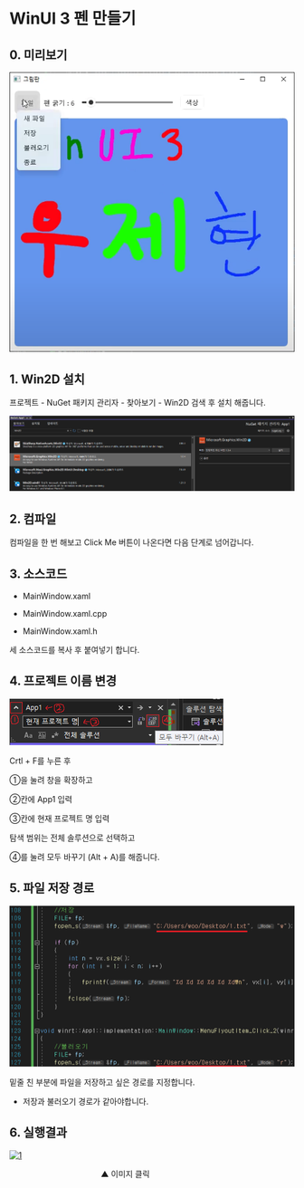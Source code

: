 # WinUI 3 펜 만들기

## 0. 미리보기

![7](/img/7.png)

## 1. Win2D 설치

프로젝트 - NuGet 패키지 관리자 - 찾아보기 - Win2D 검색 후 설치 해줍니다.

![3](/img/3.png)

## 2. 컴파일

컴파일을 한 번 해보고 Click Me 버튼이 나온다면 다음 단계로 넘어갑니다.

## 3. 소스코드

- MainWindow.xaml

- MainWindow.xaml.cpp

- MainWindow.xaml.h

세 소스코드를 복사 후 붙여넣기 합니다.

## 4. 프로젝트 이름 변경

![4](/img/4.png)

Crtl + F를 누른 후

①을 눌려 창을 확장하고

②칸에 App1 입력

③칸에 현재 프로젝트 명 입력

탐색 범위는 전체 솔루션으로 선택하고

④를 눌려 모두 바꾸기 (Alt + A)를 해줍니다.

## 5. 파일 저장 경로

![5](/img/5.png)

밑줄 친 부분에 파일을 저장하고 싶은 경로를 지정합니다.

* 저장과 불러오기 경로가 같아야합니다.

## 6. 실행결과

[![1](http://img.youtube.com/vi/zSDpGUJG58A/0.jpg)](https://youtu.be/zSDpGUJG58A?t=0s)

&nbsp;&nbsp;&nbsp;&nbsp;&nbsp;&nbsp;&nbsp;&nbsp;&nbsp;&nbsp;&nbsp;&nbsp;&nbsp;&nbsp;&nbsp;&nbsp;&nbsp;&nbsp;&nbsp;&nbsp;&nbsp;&nbsp;&nbsp;&nbsp;&nbsp;&nbsp;&nbsp;&nbsp;&nbsp;&nbsp;&nbsp;&nbsp;&nbsp;&nbsp;&nbsp;&nbsp;&nbsp;&nbsp;&nbsp;&nbsp; ▲ 이미지 클릭

